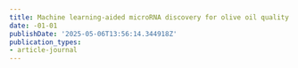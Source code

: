 ```yaml
---
title: Machine learning-aided microRNA discovery for olive oil quality
date: -01-01
publishDate: '2025-05-06T13:56:14.344918Z'
publication_types:
- article-journal
---
```

